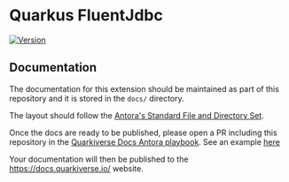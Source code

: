 # Quarkus FluentJdbc

[![Version](https://img.shields.io/maven-central/v/io.quarkiverse.fluentjdbc/quarkus-fluentjdbc?logo=apache-maven&style=flat-square)](https://central.sonatype.com/artifact/io.quarkiverse.fluentjdbc/quarkus-fluentjdbc-parent)

## Documentation

The documentation for this extension should be maintained as part of this repository and it is stored in the `docs/` directory.

The layout should follow the [Antora's Standard File and Directory Set](https://docs.antora.org/antora/2.3/standard-directories/).

Once the docs are ready to be published, please open a PR including this repository in the [Quarkiverse Docs Antora playbook](https://github.com/quarkiverse/quarkiverse-docs/blob/main/antora-playbook.yml#L7). See an example [here](https://github.com/quarkiverse/quarkiverse-docs/pull/1)

Your documentation will then be published to the <https://docs.quarkiverse.io/> website.
